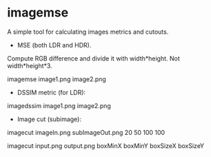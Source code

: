 # imagemse
A simple tool for calculating images metrics and cutouts.

* MSE (both LDR and HDR).

Compute RGB difference and divide it with width\*height. Not width\*height\*3.

imagemse image1.png image2.png

* DSSIM metric (for LDR):

imagedssim image1.png image2.png

* Image cut (subimage):

imagecut imageIn.png subImageOut.png 20 50 100 100

imagecut input.png output.png boxMinX boxMinY boxSizeX boxSizeY
